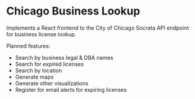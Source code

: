 # Chicago Business Lookup

Implements a React frontend to the City of Chicago Socrata API endpoint for business license lookup.

Planned features:
* Search by business legal & DBA names
* Search for expired licenses
* Search by location
* Generate maps
* Generate other visualizations
* Register for email alerts for expiring licenses
